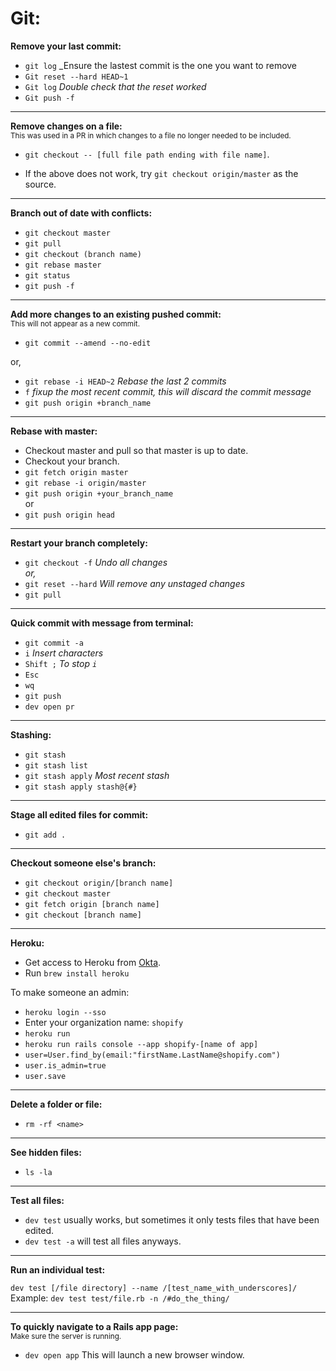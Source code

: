 # Git:

**Remove your last commit:**
- `git log` _Ensure the lastest commit is the one you want to remove
- `Git reset --hard HEAD~1`
- `Git log` _Double check that the reset worked_
- `Git push -f`

<hr>

**Remove changes on a file:**<br>
<sup>This was used in a PR in which changes to a file no longer needed to be included.</sup>
- `git checkout -- [full file path ending with file name]`.

- If the above does not work, try `git checkout origin/master` as the source.

<hr>

**Branch out of date with conflicts:**
- `git checkout master`
- `git pull`
- `git checkout (branch name)`
- `git rebase master`
- `git status`
- `git push -f`

<hr>

**Add more changes to an existing pushed commit:**<br>
<sup>This will not appear as a new commit.</sup><br>
- `git commit --amend --no-edit`

or,

- `git rebase -i HEAD~2` _Rebase the last 2 commits_
- `f` _fixup the most recent commit, this will discard the commit message_
- `git push origin +branch_name`

<hr>

**Rebase with master:**

- Checkout master and pull so that master is up to date.
- Checkout your branch.
- `git fetch origin master`
- `git rebase -i origin/master`
- `git push origin +your_branch_name`<br>
or
- `git push origin head`

<hr>

**Restart your branch completely:**
- `git checkout -f` _Undo all changes_<br>
_or,_<br>
- `git reset --hard` _Will remove any unstaged changes_
- `git pull`

<hr>

**Quick commit with message from terminal:**
- `git commit -a`
- `i` _Insert characters_
- `Shift ;` _To stop `i`_
- `Esc`
- `wq`
- `git push`
- `dev open pr`

<hr>

**Stashing:**
- `git stash`  
- `git stash list`
- `git stash apply` _Most recent stash_
- `git stash apply stash@{#}`

<hr>

**Stage all edited files for commit:**
- `git add .`

<hr>

**Checkout someone else's branch:**
- `git checkout origin/[branch name]`
- `git checkout master`
- `git fetch origin [branch name]`
- `git checkout [branch name]`

<hr>

**Heroku:**

- Get access to Heroku from [Okta](https://shopify.okta.com/app/UserHome#).
- Run `brew install heroku`

To make someone an admin:
- `heroku login --sso`
- Enter your organization name: `shopify`
- `heroku run`
- `heroku run rails console --app shopify-[name of app]`
- `user=User.find_by(email:"firstName.LastName@shopify.com")`
- `user.is_admin=true`
- `user.save`

<hr>

**Delete a folder or file:**
- `rm -rf <name>`

<hr>

**See hidden files:**
- `ls -la`

<hr>

**Test all files:**
- `dev test` usually works, but sometimes it only tests files that have been edited.
- `dev test -a` will test all files anyways.

<hr>

**Run an individual test:**

`dev test [/file directory] --name /[test_name_with_underscores]/`
Example:
`dev test test/file.rb -n /#do_the_thing/`

<hr>

**To quickly navigate to a Rails app page:**<br>
<sup>Make sure the server is running.</sup>
- `dev open app` This will launch a new browser window.
